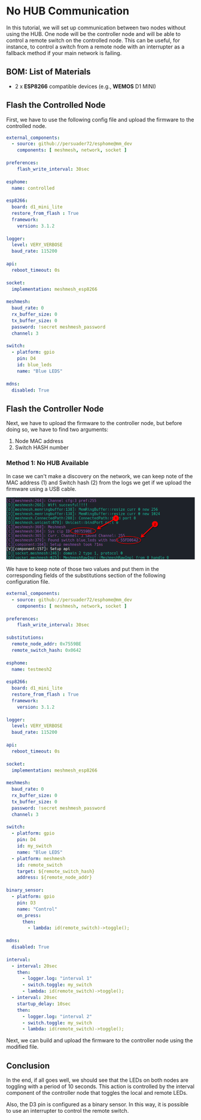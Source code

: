 # No HUB Communication

In this tutorial, we will set up communication between two nodes without using the HUB. One node will be the controller node and will be able to control a remote switch on the controlled node. This can be useful, for instance, to control a switch from a remote node with an interrupter as a fallback method if your main network is failing.

## BOM: List of Materials

* 2 x **ESP8266** compatible devices (e.g., **WEMOS** D1 MINI)

## Flash the Controlled Node

First, we have to use the following config file and upload the firmware to the controlled node.

```yaml
external_components:
  - source: github://persuader72/esphome@mm_dev
    components: [ meshmesh, network, socket ]

preferences:
    flash_write_interval: 30sec

esphome:
  name: controlled

esp8266:
  board: d1_mini_lite
  restore_from_flash : True
  framework:
    version: 3.1.2

logger:
  level: VERY_VERBOSE
  baud_rate: 115200

api:
  reboot_timeout: 0s

socket:
  implementation: meshmesh_esp8266

meshmesh:
  baud_rate: 0
  rx_buffer_size: 0
  tx_buffer_size: 0
  password: !secret meshmesh_password
  channel: 3

switch:
  - platform: gpio
    pin: D4
    id: blue_leds
    name: "Blue LEDS"

mdns:
  disabled: True

```

## Flash the Controller Node

Next, we have to upload the firmware to the controller node, but before doing so, we have to find two arguments:

1. Node MAC address
2. Switch HASH number

### Method 1: No HUB Available

In case we can't make a discovery on the network, we can keep note of the MAC address (1) and Switch hash (2) from the logs we get if we upload the firmware using a USB cable.

![Find Node ID and Hash](media/nodeidandhash.png)

We have to keep note of those two values and put them in the corresponding fields of the substitutions section of the following configuration file.

```yaml
external_components:
  - source: github://persuader72/esphome@mm_dev
    components: [ meshmesh, network, socket ]

preferences:
    flash_write_interval: 30sec

substitutions:
  remote_node_addr: 0x7559BE
  remote_switch_hash: 0x0642

esphome:
  name: testmesh2

esp8266:
  board: d1_mini_lite
  restore_from_flash : True
  framework:
    version: 3.1.2

logger:
  level: VERY_VERBOSE
  baud_rate: 115200

api:
  reboot_timeout: 0s

socket:
  implementation: meshmesh_esp8266

meshmesh:
  baud_rate: 0
  rx_buffer_size: 0
  tx_buffer_size: 0
  password: !secret meshmesh_password
  channel: 3

switch:
  - platform: gpio
    pin: D4
    id: my_switch
    name: "Blue LEDS"
  - platform: meshmesh
    id: remote_switch
    target: ${remote_switch_hash}
    address: ${remote_node_addr}

binary_sensor:
  - platform: gpio
    pin: D3
    name: "Control"
    on_press:
      then:
        - lambda: id(remote_switch)->toggle();

mdns:
  disabled: True

interval:
  - interval: 20sec
    then:
      - logger.log: "interval 1"
      - switch.toggle: my_switch
      - lambda: id(remote_switch)->toggle();
  - interval: 20sec
    startup_delay: 10sec
    then:
      - logger.log: "interval 2"
      - switch.toggle: my_switch
      - lambda: id(remote_switch)->toggle();
```

Next, we can build and upload the firmware to the controller node using the modified file.

## Conclusion

In the end, if all goes well, we should see that the LEDs on both nodes are toggling with a period of 10 seconds. This action is controlled by the interval component of the controller node that toggles the local and remote LEDs.

Also, the D3 pin is configured as a binary sensor. In this way, it is possible to use an interrupter to control the remote switch.

 
